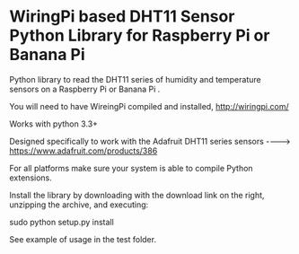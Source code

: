WiringPi based DHT11 Sensor Python Library for Raspberry Pi or Banana Pi 
==================================
Python library to read the DHT11 series of humidity and temperature sensors on a Raspberry Pi or Banana Pi .

You will need to have WireingPi compiled and installed, http://wiringpi.com/

Works with python 3.3+

Designed specifically to work with the Adafruit DHT11 series sensors ----> https://www.adafruit.com/products/386

For all platforms make sure your system is able to compile Python extensions.

Install the library by downloading with the download link on the right, unzipping the archive, and executing:

sudo python setup.py install

See example of usage in the test folder.
